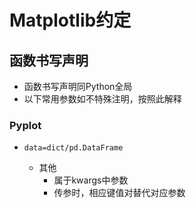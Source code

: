 #	Matplotlib约定

##	函数书写声明

-	函数书写声明同Python全局
-	以下常用参数如不特殊注明，按照此解释

###	Pyplot

-	`data=dict/pd.DataFrame`

	-	其他
		-	属于kwargs中参数
		-	传参时，相应键值对替代对应参数

